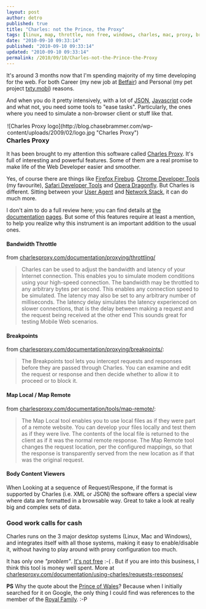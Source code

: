 ```yaml
---
layout: post
author: detro
published: true
title: "Charles: not the Prince, the Proxy"
tags: [linux, map, throttle, non free, windows, charles, mac, proxy, breakpoint, software, prince, features]
date: "2010-09-10 09:33:14"
published: "2010-09-10 09:33:14"
updated: "2010-09-10 09:33:14"
permalink: /2010/09/10/Charles-not-the-Prince-the-Proxy
---
```


It's around 3 months now that I'm spending majority of my time developing for the web. For both Career (my new job at [Betfair](http://www.betfair.com)) and Personal (my pet project [txty.mobi](http://www.txty.mobi)) reasons.

And when you do it pretty intensively, with a lot of [JSON](http://en.wikipedia.org/wiki/JSON), [Javascript](http://en.wikipedia.org/wiki/JavaScript) code and what not, you need some tools to "ease tasks". Particularly, the ones where you need to simulate a non-browser client or stuff like that.

<div style="float:right; margin: 2px" markdown="1">
![Charles Proxy logo](http://blog.chasebrammer.com/wp-content/uploads/2009/02/logo.jpg "Charles Proxy")
</div>

### Charles Proxy
It has been brought to my attention this software called [Charles Proxy](http://www.charlesproxy.com/). It's full of interesting and powerful features. Some of them are a real promise to make life of the Web Developer easier and smoother.

Yes, of course there are things like [Firefox Firebug](http://getfirebug.com/). [Chrome Developer Tools](http://www.chromium.org/devtools) (my favourite), [Safari Developer Tools](http://developer.apple.com/technologies/safari/developer-tools.html) and [Opera Dragonfly](http://www.opera.com/dragonfly/). But Charles is different. Sitting between your [User Agent](http://en.wikipedia.org/wiki/User_agent) and [Network Stack](http://en.wikipedia.org/wiki/OSI_model), it can do much more.

I don't aim to do a full review here; you can find details at [the](http://www.charlesproxy.com/documentation/proxying/) [documentation](http://www.charlesproxy.com/documentation/using-charles/) [pages](http://blog.ivandemarino.me/admin/post/108019). But some of this features require at least a mention, to help you realize why this instrument is an important addition to the usual ones.

#### Bandwidth Throttle

from [charlesproxy.com/documentation/proxying/throttling/](http://www.charlesproxy.com/documentation/proxying/throttling/)

> Charles can be used to adjust the bandwidth and latency of your Internet connection. This enables you to simulate modem conditions using your high-speed connection.
> The bandwidth may be throttled to any arbitrary bytes per second. This enables any connection speed to be simulated.
> The latency may also be set to any arbitrary number of milliseconds. The latency delay simulates the latency experienced on slower connections, that is the delay between making a request and the request being received at the other end
This sounds great for testing Mobile Web scenarios.

#### Breakpoints

from [charlesproxy.com/documentation/proxying/breakpoints/](http://www.charlesproxy.com/documentation/proxying/breakpoints/):

> The Breakpoints tool lets you intercept requests and responses before they are passed through Charles. You can examine and edit the request or response and then decide whether to allow it to proceed or to block it.

#### Map Local / Map Remote

from [charlesproxy.com/documentation/tools/map-remote/](http://www.charlesproxy.com/documentation/tools/map-remote/):

> The Map Local tool enables you to use local files as if they were part of a remote website. You can develop your files locally and test them as if they were live. The contents of the local file is returned to the client as if it was the normal remote response.
> The Map Remote tool changes the request location, per the configured mappings, so that the response is transparently served from the new location as if that was the original request.

#### Body Content Viewers
When Looking at a sequence of Request/Respone, if the format is supported by Charles (i.e. XML or JSON) the software offers a special view where data are formatted in a browsable way. Great to take a look at really big and complex sets of data.

### Good work calls for cash
Charles runs on the 3 major desktop systems (Linux, Mac and Windows), and integrates itself with all those systems, making it easy to enable/disable it, without having to play around with proxy configuration too much.
 
It has only one _"problem"_. [It's not free](http://www.charlesproxy.com/buy/) :-( . But if you are into this business, I think this tool is money well spent. More at [charlesproxy.com/documentation/using-charles/requests-responses/](http://www.charlesproxy.com/documentation/using-charles/requests-responses/)

**PS** Why the quote about the [Prince of Wales](http://www.princeofwales.gov.uk/personalprofiles/theprinceofwales/)? Because when I initially searched for it on Google, the only thing I could find was references to the member of the [Royal Family](http://www.royal.gov.uk/). :-P

